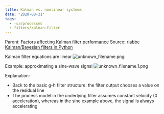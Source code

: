 ```yaml
---
title: Kalman vs. nonlinear systems
date: "2020-08-31"
tags:
  - -sa/processed
  - filters/kalman-filter
---
```


Parent: [Factors affecting Kalman filter performance](factors-affecting-kalman-filter-performance.md)
Source: [rlabbe Kalman/Bayesian filters in Python](rlabbe-kalman_bayesian-filters-in-python.md)

Kalman filter equations are linear
![unknown_filename.png](./_resources/Kalman_vs._nonlinear_systems.resources/unknown_filename.png)

Example: approximating a sine-wave signal
![unknown_filename.1.png](./_resources/Kalman_vs._nonlinear_systems.resources/unknown_filename.1.png)

Explanation:

*   Back to the basic g-h filter structure: the filter output chooses a value on the residual line
*   The process model in the underlying filter assumes constant velocity (0 acceleration), whereas in the sine example above, the signal is always accelerating

